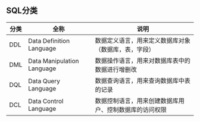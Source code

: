 ## SQL分类

| 分类 | 全称                       | 说明                                                   |
| ---- | -------------------------- | ------------------------------------------------------ |
| DDL  | Data Definition Language   | 数据定义语言，用来定义数据库对象（数据库，表，字段）   |
| DML  | Data Manipulation Language | 数据操作语言，用来对数据库表中的数据进行增删改         |
| DQL  | Data Query Language        | 数据查询语言，用来查询数据库中表的记录                 |
| DCL  | Data Control Language      | 数据控制语言，用来创建数据库用户、控制数据库的访问权限 |

